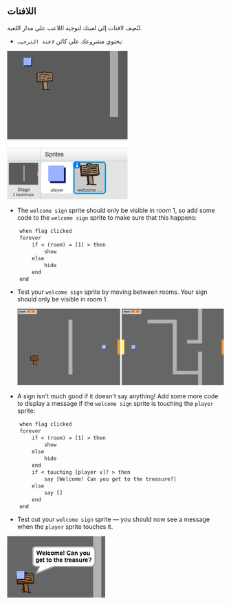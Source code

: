 ## اللافتات

لنُضِف لافتات إلى لعبتك لتوجيه اللاعب على مدار اللعبة.

+ يحتوي مشروعك على كائن `لافتة الترحيب`:

![screenshot](images/world-sign.png)

+ The `welcome sign` sprite should only be visible in room 1, so add some code to the `welcome sign` sprite to make sure that this happens:

```blocks
    when flag clicked
    forever
        if < (room) = [1] > then
            show
        else
            hide
        end
    end
```

+ Test your `welcome sign` sprite by moving between rooms. Your sign should only be visible in room 1.
    
    ![screenshot](images/world-sign-test.png)

+ A sign isn't much good if it doesn't say anything! Add some more code to display a message if the `welcome sign` sprite is touching the `player` sprite:

```blocks
    when flag clicked
    forever
        if < (room) = [1] > then
            show
        else
            hide
        end
        if < touching [player v]? > then
            say [Welcome! Can you get to the treasure?]
        else
            say []
        end
    end
```

+ Test out your `welcome sign` sprite — you should now see a message when the `player` sprite touches it.

![screenshot](images/world-sign-test2.png)